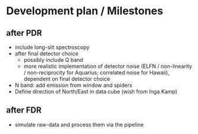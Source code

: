 # Development plan / Milestones

## after PDR
- include long-slit spectroscopy
- after final detector choice
  - possibly include Q band
  - more realistic implementation of detector noise (ELFN / non-linearity / non-reciprocity for Aquarius; correlated noise for Hawaii), dependent on final detector choice
- N band: add emission from window and spiders
- Define direction of North/East in data cube (wish from Inga Kamp)

## after FDR
- simulate raw-data and process them via the pipeline